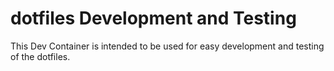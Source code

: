 # dotfiles Development and Testing

This Dev Container is intended to be used for easy development and testing of the dotfiles.
